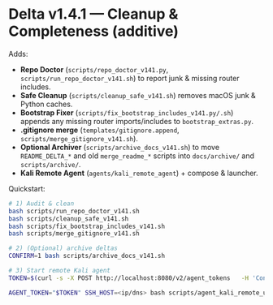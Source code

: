 # Delta v1.4.1 — Cleanup & Completeness (additive)

Adds:
- **Repo Doctor** (`scripts/repo_doctor_v141.py`, `scripts/run_repo_doctor_v141.sh`) to report junk & missing router includes.
- **Safe Cleanup** (`scripts/cleanup_safe_v141.sh`) removes macOS junk & Python caches.
- **Bootstrap Fixer** (`scripts/fix_bootstrap_includes_v141.py/.sh`) appends any missing router imports/includes to `bootstrap_extras.py`.
- **.gitignore merge** (`templates/gitignore.append`, `scripts/merge_gitignore_v141.sh`).
- **Optional Archiver** (`scripts/archive_docs_v141.sh`) to move `README_DELTA_*` and old `merge_readme_*` scripts into `docs/archive/` and `scripts/archive/`.
- **Kali Remote Agent** (`agents/kali_remote_agent`) + compose & launcher.

Quickstart:
```bash
# 1) Audit & clean
bash scripts/run_repo_doctor_v141.sh
bash scripts/cleanup_safe_v141.sh
bash scripts/fix_bootstrap_includes_v141.sh
bash scripts/merge_gitignore_v141.sh

# 2) (Optional) archive deltas
CONFIRM=1 bash scripts/archive_docs_v141.sh

# 3) Start remote Kali agent
TOKEN=$(curl -s -X POST http://localhost:8080/v2/agent_tokens   -H 'Content-Type: application/json'   -H 'X-Dev-User: yered' -H 'X-Dev-Email: yered@example.com' -H 'X-Tenant-Id: t_demo'   -d '{"tenant_id":"t_demo","name":"kali-remote"}' | jq -r .token)

AGENT_TOKEN="$TOKEN" SSH_HOST=<ip/dns> bash scripts/agent_kali_remote_up.sh
```
